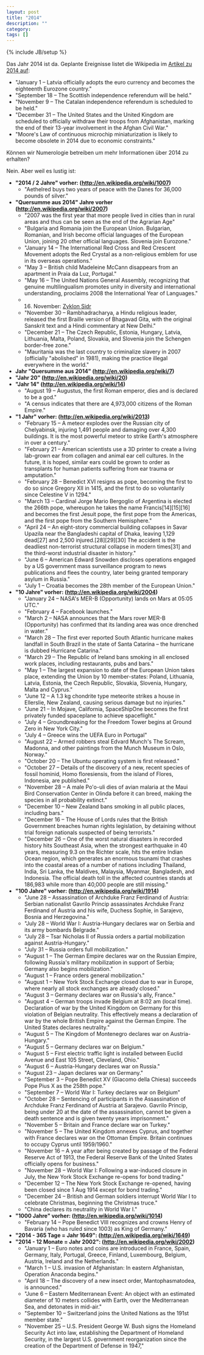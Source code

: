 ```yaml
---
layout: post
title: "2014"
description: ""
category:
tags: []
---
```

{% include JB/setup %}

Das Jahr 2014 ist da. Geplante Ereignisse listet die Wikipedia im [Artikel zu 2014 auf](http://en.wikipedia.org/wiki/2014):

* "January 1 – Latvia officially adopts the euro currency and becomes the eighteenth Eurozone country."
* "September 18 – The Scottish independence referendum will be held."
* "November 9 – The Catalan independence referendum is scheduled to be held."
* "December 31 – The United States and the United Kingdom are scheduled to officially withdraw their troops from Afghanistan, marking the end of their 13-year involvement in the Afghan Civil War."
* "Moore's Law of continuous microchip miniaturization is likely to become obsolete in 2014 due to economic constraints."

Können wir Numerologie betreiben um mehr Informationen über 2014 zu erhalten?

Nein. Aber weil es lustig ist:

* **"2014 / 2 Jahre" vorher: (http://en.wikipedia.org/wiki/1007)**
    * "Aethelred buys two years of peace with the Danes for 36,000 pounds of silver."
* **"Quersumme aus 2014" Jahre vorher (http://en.wikipedia.org/wiki/2007)**
    * "2007 was the first year that more people lived in cities than in rural areas and thus can be seen as the end of the Agrarian Age"
    * "Bulgaria and Romania join the European Union. Bulgarian, Romanian, and Irish become official languages of the European Union, joining 20 other official languages. Slovenia join Eurozone."
    * "January 14 – The International Red Cross and Red Crescent Movement adopts the Red Crystal as a non-religious emblem for use in its overseas operations."
    * "May 3 – British child Madeleine McCann disappears from an apartment in Praia da Luz, Portugal."
    * "May 16 – The United Nations General Assembly, recognizing that genuine multilingualism promotes unity in diversity and international understanding, proclaims 2008 the International Year of Languages."
    * 16. November: [Zyklon Sidr](http://de.wikipedia.org/wiki/Zyklon_Sidr)
    * "November 30 – Rambhadracharya, a Hindu religious leader, released the first Braille version of Bhagavad Gita, with the original Sanskrit text and a Hindi commentary at New Delhi."
    * "December 21 – The Czech Republic, Estonia, Hungary, Latvia, Lithuania, Malta, Poland, Slovakia, and Slovenia join the Schengen border-free zone."
    * "Mauritania was the last country to criminalize slavery in 2007 (officially "abolished" in 1981), making the practice illegal everywhere in the world."
* **Jahr "Quersumme aus 2014" (http://en.wikipedia.org/wiki/7)**
* **"Jahr 20" (http://en.wikipedia.org/wiki/20)**
* **"Jahr 14" (http://en.wikipedia.org/wiki/14)**
    * "August 19 – Augustus, the first Roman emperor, dies and is declared to be a god."
    * "A census indicates that there are 4,973,000 citizens of the Roman Empire."
* **"1 Jahr" vorher: (http://en.wikipedia.org/wiki/2013)**
    * "February 15 – A meteor explodes over the Russian city of Chelyabinsk, injuring 1,491 people and damaging over 4,300 buildings. It is the most powerful meteor to strike Earth's atmosphere in over a century."
    * "February 21 – American scientists use a 3D printer to create a living lab-grown ear from collagen and animal ear cell cultures. In the future, it is hoped, similar ears could be grown to order as transplants for human patients suffering from ear trauma or amputation."
    * "February 28 – Benedict XVI resigns as pope, becoming the first to do so since Gregory XII in 1415, and the first to do so voluntarily since Celestine V in 1294."
    * "March 13 – Cardinal Jorge Mario Bergoglio of Argentina is elected the 266th pope, whereupon he takes the name Francis[14][15][16] and becomes the first Jesuit pope, the first pope from the Americas, and the first pope from the Southern Hemisphere."
    * "April 24 – An eight-story commercial building collapses in Savar Upazila near the Bangladeshi capital of Dhaka, leaving 1,129 dead[27] and 2,500 injured.[28][29][30] The accident is the deadliest non-terrorist structural collapse in modern times[31] and the third-worst industrial disaster in history."
    * "June 6 – American Edward Snowden discloses operations engaged by a US government mass surveillance program to news publications and flees the country, later being granted temporary asylum in Russia."
    * "July 1 – Croatia becomes the 28th member of the European Union."
* **"10 Jahre" vorher: (http://en.wikipedia.org/wiki/2004)**
    * "January 24 – NASA's MER-B (Opportunity) lands on Mars at 05:05 UTC."
    * "February 4 – Facebook launches."
    * "March 2 – NASA announces that the Mars rover MER-B (Opportunity) has confirmed that its landing area was once drenched in water."
    * "March 28 – The first ever reported South Atlantic hurricane makes landfall in South Brazil in the state of Santa Catarina – the hurricane is dubbed Hurricane Catarina."
    * "March 29 – The Republic of Ireland bans smoking in all enclosed work places, including restaurants, pubs and bars."
    * "May 1 – The largest expansion to date of the European Union takes place, extending the Union by 10 member-states: Poland, Lithuania, Latvia, Estonia, the Czech Republic, Slovakia, Slovenia, Hungary, Malta and Cyprus."
    * "June 12 – A 1.3 kg chondrite type meteorite strikes a house in Ellerslie, New Zealand, causing serious damage but no injuries."
    * "June 21 – In Mojave, California, SpaceShipOne becomes the first privately funded spaceplane to achieve spaceflight."
    * "July 4 – Groundbreaking for the Freedom Tower begins at Ground Zero in New York City."
    * "July 4 – Greece wins the UEFA Euro in Portugal"
    * "August 22 – Armed robbers steal Edvard Munch's The Scream, Madonna, and other paintings from the Munch Museum in Oslo, Norway."
    * "October 20 – The Ubuntu operating system is first released."
    * "October 27 – Details of the discovery of a new, recent species of fossil hominid, Homo floresiensis, from the island of Flores, Indonesia, are published."
    * "November 28 – A male Po'o-uli dies of avian malaria at the Maui Bird Conservation Center in Olinda before it can breed, making the species in all probability extinct."
    * "December 10 – New Zealand bans smoking in all public places, including bars."
    * "December 16 – The House of Lords rules that the British Government breaches human rights legislation, by detaining without trial foreign nationals suspected of being terrorists."
    * "December 26 – One of the worst natural disasters in recorded history hits Southeast Asia, when the strongest earthquake in 40 years, measuring 9.3 on the Richter scale, hits the entire Indian Ocean region, which generates an enormous tsunami that crashes into the coastal areas of a number of nations including Thailand, India, Sri Lanka, the Maldives, Malaysia, Myanmar, Bangladesh, and Indonesia. The official death toll in the affected countries stands at 186,983 while more than 40,000 people are still missing."
* **"100 Jahre" vorher: (http://en.wikipedia.org/wiki/1914)**
    * "June 28 – Assassination of Archduke Franz Ferdinand of Austria: Serbian nationalist Gavrilo Princip assassinates Archduke Franz Ferdinand of Austria and his wife, Duchess Sophie, in Sarajevo, Bosnia and Herzegovina."
    * "July 28 – World War I: Austria-Hungary declares war on Serbia and its army bombards Belgrade."
    * "July 28 – Tsar Nicholas II of Russia orders a partial mobilization against Austria-Hungary."
    * "July 31 – Russia orders full mobilization."
    * "August 1 – The German Empire declares war on the Russian Empire, following Russia's military mobilization in support of Serbia; Germany also begins mobilization."
    * "August 1 – France orders general mobilization."
    * "August 1 – New York Stock Exchange closed due to war in Europe, where nearly all stock exchanges are already closed."
    * "August 3 – Germany declares war on Russia's ally, France."
    * "August 4 – German troops invade Belgium at 8:02 am (local time). Declaration of war by the United Kingdom on Germany for this violation of Belgian neutrality. This effectively means a declaration of war by the whole British Empire against the German Empire. The United States declares neutrality."
    * "August 5 – The Kingdom of Montenegro declares war on Austria-Hungary."
    * "August 5 – Germany declares war on Belgium."
    * "August 5 – First electric traffic light is installed between Euclid Avenue and East 105 Street, Cleveland, Ohio."
    * "August 6 – Austria-Hungary declares war on Russia."
    * "August 23 – Japan declares war on Germany."
    * "September 3 – Pope Benedict XV (Giacomo della Chiesa) succeeds Pope Pius X as the 258th pope."
    * "September 7 – World War I: Turkey declares war on Belgium"
    * "October 28 – Sentencing of participants in the Assassination of Archduke Franz Ferdinand of Austria at Sarajevo. Gavrilo Princip, being under 20 at the date of the assassination, cannot be given a death sentence and is given twenty years imprisonment."
    * "November 5 – Britain and France declare war on Turkey."
    * "November 5 – The United Kingdom annexes Cyprus, and together with France declares war on the Ottoman Empire. Britain continues to occupy Cyprus until 1959/1960."
    * "November 16 – A year after being created by passage of the Federal Reserve Act of 1913, the Federal Reserve Bank of the United States officially opens for business."
    * "November 28 – World War I: Following a war-induced closure in July, the New York Stock Exchange re-opens for bond trading."
    * "December 12 – The New York Stock Exchange re-opened, having been closed since 1 Aug 1914 except for bond trading."
    * "December 24 – British and German soldiers interrupt World War I to celebrate Christmas, beginning the Christmas truce."
    * "China declares its neutrality in World War I."
* **"1000 Jahre" vorher: (http://en.wikipedia.org/wiki/1014)**
    * "February 14 – Pope Benedict VIII recognizes and crowns Henry of Bavaria (who has ruled since 1003) as King of Germany."
* **"2014 - 365 Tage = Jahr 1649": (http://en.wikipedia.org/wiki/1649)**
* **"2014 - 12 Monate = Jahr 2002": (http://en.wikipedia.org/wiki/2002)**
    * "January 1 – Euro notes and coins are introduced in France, Spain, Germany, Italy, Portugal, Greece, Finland, Luxembourg, Belgium, Austria, Ireland and the Netherlands."
    * "March 1 – U.S. invasion of Afghanistan: In eastern Afghanistan, Operation Anaconda begins."
    * "April 18 – The discovery of a new insect order, Mantophasmatodea, is announced."
    * "June 6 – Eastern Mediterranean Event: An object with an estimated diameter of 10 meters collides with Earth, over the Mediterranean Sea, and detonates in mid-air."
    * "September 10 – Switzerland joins the United Nations as the 191st member state."
    * "November 25 – U.S. President George W. Bush signs the Homeland Security Act into law, establishing the Department of Homeland Security, in the largest U.S. government reorganization since the creation of the Department of Defense in 1947,"
